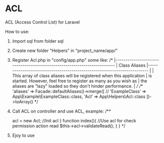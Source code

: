 # ACL
ACL (Access Control List) for Laravel

How to use:
1. Import sql from folder sql
2. Create new folder "Helpers" in "project_name/app/"
3. Register Acl.php in "config/app.php" some like:
   /*
    |--------------------------------------------------------------------------
    | Class Aliases
    |--------------------------------------------------------------------------
    |
    | This array of class aliases will be registered when this application
    | is started. However, feel free to register as many as you wish as
    | the aliases are "lazy" loaded so they don't hinder performance.
    |
    */
    /**
    'aliases' => Facade::defaultAliases()->merge([
        // 'ExampleClass' => App\Example\ExampleClass::class,
        'Acl' => App\Helpers\Acl::class
    ])->toArray()
    */

4. Call ACL on controller and use ACL, example:
    /** 
    <?php

        namespace App\Http\Controllers;

        use App\Models\Dashboard;
        use Illuminate\Http\Request;
        use Acl; // call Acl class

        class DashboardController extends Controller
        {
            function __construct(){
                $this->acl = new Acl; //Init acl
            }
            function index(){
                //Use acl for check permission action read
                $this->acl->validateRead();
            }
        }
    */
5.  Ejoy to use    
